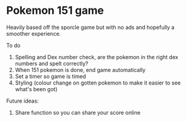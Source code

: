 # Pokemon 151 game

Heavily based off the sporcle game but with no ads and hopefully a smoother experience.  

To do
1. Spelling and Dex number check, are the pokemon in the right dex numbers and spelt correctly?
2. When 151 pokemon is done, end game automatically
3. Set a timer so game is timed
4. Styling (colour change on gotten pokemon to make it easier to see what's been got)

Future ideas:
1. Share function so you can share your score online